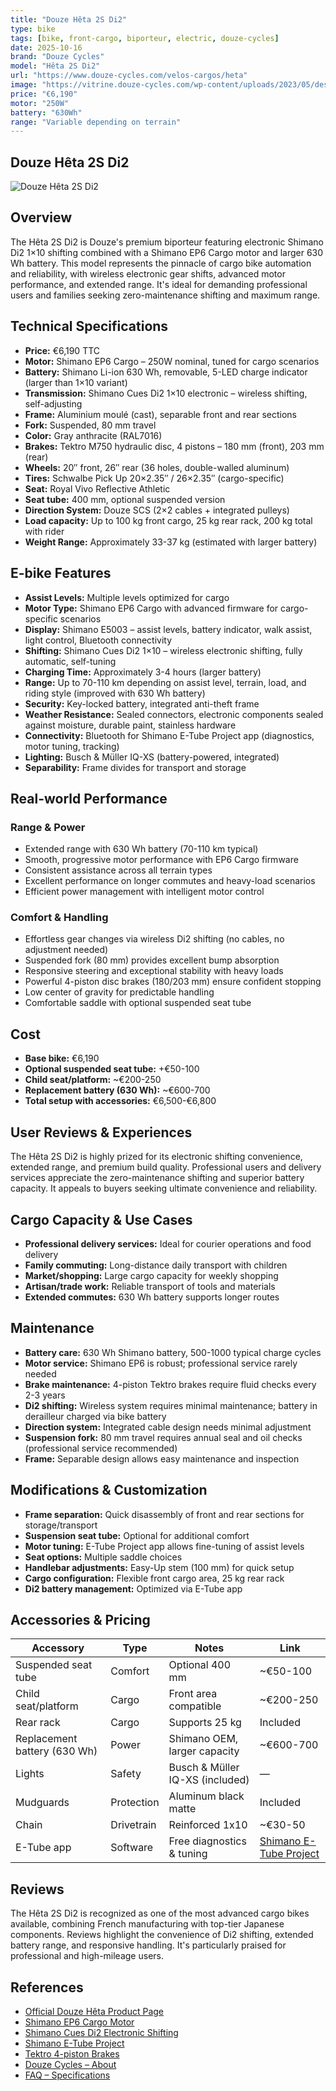 ```yaml
---
title: "Douze Hêta 2S Di2"
type: bike
tags: [bike, front-cargo, biporteur, electric, douze-cycles]
date: 2025-10-16
brand: "Douze Cycles"
model: "Hêta 2S Di2"
url: "https://www.douze-cycles.com/velos-cargos/heta"
image: "https://vitrine.douze-cycles.com/wp-content/uploads/2023/05/design-innovation-award.png"
price: "€6,190"
motor: "250W"
battery: "630Wh"
range: "Variable depending on terrain"
---
```


## Douze Hêta 2S Di2

![Douze Hêta 2S Di2](https://vitrine.douze-cycles.com/wp-content/uploads/2023/05/design-innovation-award.png)

## Overview

The Hêta 2S Di2 is Douze's premium biporteur featuring electronic Shimano Di2 1×10 shifting combined with a Shimano EP6 Cargo motor and larger 630 Wh battery. This model represents the pinnacle of cargo bike automation and reliability, with wireless electronic gear shifts, advanced motor performance, and extended range. It's ideal for demanding professional users and families seeking zero-maintenance shifting and maximum range.

## Technical Specifications

- **Price:** €6,190 TTC
- **Motor:** Shimano EP6 Cargo – 250W nominal, tuned for cargo scenarios
- **Battery:** Shimano Li-ion 630 Wh, removable, 5-LED charge indicator (larger than 1×10 variant)
- **Transmission:** Shimano Cues Di2 1×10 electronic – wireless shifting, self-adjusting
- **Frame:** Aluminium moulé (cast), separable front and rear sections
- **Fork:** Suspended, 80 mm travel
- **Color:** Gray anthracite (RAL7016)
- **Brakes:** Tektro M750 hydraulic disc, 4 pistons – 180 mm (front), 203 mm (rear)
- **Wheels:** 20″ front, 26″ rear (36 holes, double-walled aluminum)
- **Tires:** Schwalbe Pick Up 20×2.35″ / 26×2.35″ (cargo-specific)
- **Seat:** Royal Vivo Reflective Athletic
- **Seat tube:** 400 mm, optional suspended version
- **Direction System:** Douze SCS (2×2 cables + integrated pulleys)
- **Load capacity:** Up to 100 kg front cargo, 25 kg rear rack, 200 kg total with rider
- **Weight Range:** Approximately 33-37 kg (estimated with larger battery)

## E-bike Features

- **Assist Levels:** Multiple levels optimized for cargo
- **Motor Type:** Shimano EP6 Cargo with advanced firmware for cargo-specific scenarios
- **Display:** Shimano E5003 – assist levels, battery indicator, walk assist, light control, Bluetooth connectivity
- **Shifting:** Shimano Cues Di2 1×10 – wireless electronic shifting, fully automatic, self-tuning
- **Charging Time:** Approximately 3-4 hours (larger battery)
- **Range:** Up to 70-110 km depending on assist level, terrain, load, and riding style (improved with 630 Wh battery)
- **Security:** Key-locked battery, integrated anti-theft frame
- **Weather Resistance:** Sealed connectors, electronic components sealed against moisture, durable paint, stainless hardware
- **Connectivity:** Bluetooth for Shimano E-Tube Project app (diagnostics, motor tuning, tracking)
- **Lighting:** Busch & Müller IQ-XS (battery-powered, integrated)
- **Separability:** Frame divides for transport and storage

## Real-world Performance

### Range & Power

- Extended range with 630 Wh battery (70-110 km typical)
- Smooth, progressive motor performance with EP6 Cargo firmware
- Consistent assistance across all terrain types
- Excellent performance on longer commutes and heavy-load scenarios
- Efficient power management with intelligent motor control

### Comfort & Handling

- Effortless gear changes via wireless Di2 shifting (no cables, no adjustment needed)
- Suspended fork (80 mm) provides excellent bump absorption
- Responsive steering and exceptional stability with heavy loads
- Powerful 4-piston disc brakes (180/203 mm) ensure confident stopping
- Low center of gravity for predictable handling
- Comfortable saddle with optional suspended seat tube

## Cost

- **Base bike:** €6,190
- **Optional suspended seat tube:** +€50-100
- **Child seat/platform:** ~€200-250
- **Replacement battery (630 Wh):** ~€600-700
- **Total setup with accessories:** €6,500-€6,800

## User Reviews & Experiences

The Hêta 2S Di2 is highly prized for its electronic shifting convenience, extended range, and premium build quality. Professional users and delivery services appreciate the zero-maintenance shifting and superior battery capacity. It appeals to buyers seeking ultimate convenience and reliability.

## Cargo Capacity & Use Cases

- **Professional delivery services:** Ideal for courier operations and food delivery
- **Family commuting:** Long-distance daily transport with children
- **Market/shopping:** Large cargo capacity for weekly shopping
- **Artisan/trade work:** Reliable transport of tools and materials
- **Extended commutes:** 630 Wh battery supports longer routes

## Maintenance

- **Battery care:** 630 Wh Shimano battery, 500-1000 typical charge cycles
- **Motor service:** Shimano EP6 is robust; professional service rarely needed
- **Brake maintenance:** 4-piston Tektro brakes require fluid checks every 2-3 years
- **Di2 shifting:** Wireless system requires minimal maintenance; battery in derailleur charged via bike battery
- **Direction system:** Integrated cable design needs minimal adjustment
- **Suspension fork:** 80 mm travel requires annual seal and oil checks (professional service recommended)
- **Frame:** Separable design allows easy maintenance and inspection

## Modifications & Customization

- **Frame separation:** Quick disassembly of front and rear sections for storage/transport
- **Suspension seat tube:** Optional for additional comfort
- **Motor tuning:** E-Tube Project app allows fine-tuning of assist levels
- **Seat options:** Multiple saddle choices
- **Handlebar adjustments:** Easy-Up stem (100 mm) for quick setup
- **Cargo configuration:** Flexible front cargo area, 25 kg rear rack
- **Di2 battery management:** Optimized via E-Tube app

## Accessories & Pricing

| Accessory                    | Type       | Notes                           | Link                                               |
| ---------------------------- | ---------- | ------------------------------- | -------------------------------------------------- |
| Suspended seat tube          | Comfort    | Optional 400 mm                 | ~€50-100                                           |
| Child seat/platform          | Cargo      | Front area compatible           | ~€200-250                                          |
| Rear rack                    | Cargo      | Supports 25 kg                  | Included                                           |
| Replacement battery (630 Wh) | Power      | Shimano OEM, larger capacity    | ~€600-700                                          |
| Lights                       | Safety     | Busch & Müller IQ-XS (included) | —                                                  |
| Mudguards                    | Protection | Aluminum black matte            | Included                                           |
| Chain                        | Drivetrain | Reinforced 1x10                 | ~€30-50                                            |
| E-Tube app                   | Software   | Free diagnostics & tuning       | [Shimano E-Tube Project](https://www.shimano.com/) |

## Reviews

The Hêta 2S Di2 is recognized as one of the most advanced cargo bikes available, combining French manufacturing with top-tier Japanese components. Reviews highlight the convenience of Di2 shifting, extended battery range, and responsive handling. It's particularly praised for professional and high-mileage users.

## References

- [Official Douze Hêta Product Page](https://www.douze-cycles.com/velos-cargos/heta)
- [Shimano EP6 Cargo Motor](https://www.shimano.com/)
- [Shimano Cues Di2 Electronic Shifting](https://www.shimano.com/)
- [Shimano E-Tube Project](https://www.shimano.com/)
- [Tektro 4-piston Brakes](https://www.tektro.com/)
- [Douze Cycles – About](https://www.douze-cycles.com/)
- [FAQ – Specifications](https://www.douze-cycles.com/)
